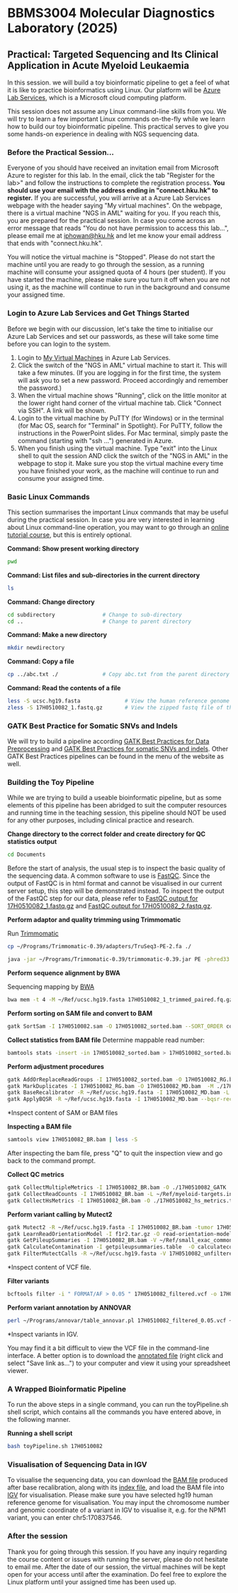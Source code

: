 # BBMS3004 Molecular Diagnostics Laboratory (2025)
## Practical: Targeted Sequencing and Its Clinical Application in Acute Myeloid Leukaemia

In this session. we will build a toy bioinformatic pipeline to get a feel of what it is like to practice bioinformatics using Linux. Our platform will be [Azure Lab Services](https://labs.azure.com/), which is a Microsoft cloud computing platform.

This session does not assume any Linux command-line skills from you. We will try to learn a few important Linux commands on-the-fly while we learn how to build our toy bioinformatic pipeline. This practical serves to give you some hands-on experience in dealing with NGS sequencing data.

### Before the Practical Session...

Everyone of you should have received an invitation email from Microsoft Azure to register for this lab. In the email, click the tab "Register for the lab>" and follow the instructions to complete the registration process. **You should use your email with the address ending in "connect.hku.hk" to register.** If you are successful, you will arrive at a Azure Lab Services webpage with the header saying "My virtual machines". On the webpage, there is a virtual machine "NGS in AML" waiting for you. If you reach this, you are prepared for the practical session. In case you come across an error message that reads "You do not have permission to access this lab...", please email me at iphowan@hku.hk and let me know your email address that ends with "connect.hku.hk".

You will notice the virtual machine is "Stopped". Please do not start the machine until you are ready to go through the session, as a running machine will consume your assigned quota of 4 hours (per student). If you have started the machine, please make sure you turn it off when you are not using it, as the machine will continue to run in the background and consume your assigned time.

### Login to Azure Lab Services and Get Things Started

Before we begin with our discussion, let's take the time to initialise our Azure Lab Services and set our passwords, as these will take some time before you can login to the system.

1. Login to [My Virtual Machines](https://labs.azure.com/virtualmachines) in Azure Lab Services.
2. Click the switch of the "NGS in AML" virtual machine to start it. This will take a few minutes. (If you are logging in for the first time, the system will ask you to set a new password. Proceed accordingly and remember the password.)
3. When the virtual machine shows "Running", click on the little monitor at the lower right hand corner of the virtual machine tab. Click "Connect via SSH". A link will be shown.
4. Login to the virtual machine by PuTTY (for Windows) or in the terminal (for Mac OS, search for "Terminal" in Spotlight). For PuTTY, follow the instructions in the PowerPoint slides. For Mac terminal, simply paste the command (starting with "ssh ...") generated in Azure.
5. When you finish using the virtual machine. Type "exit" into the Linux shell to quit the session AND click the switch of the "NGS in AML" in the webpage to stop it. Make sure you stop the virtual machine every time you have finished your work, as the machine will continue to run and consume your assigned time.

### Basic Linux Commands
This section summarises the important Linux commands that may be useful during the practical session. In case you are very interested in learning about Linux command-line operation, you may want to go through an [online tutorial course](https://rnabio.org/module-00-setup/0000/08/01/Unix/), but this is entirely optional.

**Command: Show present working directory**
```bash
pwd
```

**Command: List files and sub-directories in the current directory**
```bash
ls
```

**Command: Change directory**
```bash
cd subdirectory               # Change to sub-directory
cd ..                         # Change to parent directory
```

**Command: Make a new directory**
```bash
mkdir newdirectory
```

**Command: Copy a file**
```bash
cp ../abc.txt ./              # Copy abc.txt from the parent directory to the current directory
```

**Command: Read the contents of a file**
```bash
less -S ucsc.hg19.fasta              # View the human reference genome hg19 (in fasta format)
zless -S 17H0510082_1.fastq.gz       # View the zipped fastq file of the AML patient (in gzipped fastq format)
```

### GATK Best Practice for Somatic SNVs and Indels

We will try to build a pipeline according [GATK Best Practices for Data Preprocessing](https://gatk.broadinstitute.org/hc/en-us/articles/360035535912) and [GATK Best Practices for somatic SNVs and indels](https://gatk.broadinstitute.org/hc/en-us/articles/360035894731-Somatic-short-variant-discovery-SNVs-Indels-). Other GATK Best Practices pipelines can be found in the menu of the website as well.

### Building the Toy Pipeline

While we are trying to build a useable bioinformatic pipeline, but as some elements of this pipeline has been abridged to suit the computer resources and running time in the teaching session, this pipeline should NOT be used for any other purposes, including clinical practice and research.

**Change directory to the correct folder and create directory for QC statistics output**
```bash
cd Documents
```

Before the start of analysis, the usual step is to inspect the basic quality of the sequencing data. A common software to use is [FastQC](https://www.bioinformatics.babraham.ac.uk/projects/fastqc/). Since the output of FastQC is in html format and cannot be visualised in our current server setup, this step will be demonstrated instead. To inspect the output of the FastQC step for our data, please refer to [FastQC output for 17H0510082_1.fastq.gz](https://htmlpreview.github.io/?https://github.com/QMH-HAEM/BBMS3004_AML/blob/main/17H0510082_1_fastqc.html) and [FastQC output for 17H0510082_2.fastq.gz](https://htmlpreview.github.io/?https://github.com/QMH-HAEM/BBMS3004_AML/blob/main/17H0510082_2_fastqc.html).

**Perform adaptor and quality trimming using Trimmomatic**

Run [Trimmomatic](http://www.usadellab.org/cms/uploads/supplementary/Trimmomatic/TrimmomaticManual_V0.32.pdf)

```bash
cp ~/Programs/Trimmomatic-0.39/adapters/TruSeq3-PE-2.fa ./

java -jar ~/Programs/Trimmomatic-0.39/trimmomatic-0.39.jar PE -phred33 17H0510082_1.fastq.gz 17H0510082_2.fastq.gz 17H0510082_1_trimmed_paired.fq.gz 17H0510082_1_trimmed_unpaired.fq.gz 17H0510082_2_trimmed_paired.fq.gz 17H0510082_2_trimmed_unpaired.fq.gz ILLUMINACLIP:TruSeq3-PE-2.fa:2:30:10 LEADING:10 TRAILING:10 SLIDINGWINDOW:4:15 MINLEN:40
```

**Perform sequence alignment by BWA**

Sequencing mapping by [BWA](http://bio-bwa.sourceforge.net/)

```bash
bwa mem -t 4 -M ~/Ref/ucsc.hg19.fasta 17H0510082_1_trimmed_paired.fq.gz 17H0510082_2_trimmed_paired.fq.gz > 17H0510082.sam
```

**Perform sorting on SAM file and convert to BAM**
```bash
gatk SortSam -I 17H0510082.sam -O 17H0510082_sorted.bam --SORT_ORDER coordinate
```

**Collect statistics from BAM file**
Determine mappable read number:
```bash
bamtools stats -insert -in 17H0510082_sorted.bam > 17H0510082_sorted.bamtools.stats
```

**Perform adjustment procedures**
```bash
gatk AddOrReplaceReadGroups -I 17H0510082_sorted.bam -O 17H0510082_RG.bam --RGID SPACE --RGLB panel --RGPL ILLUMINA --RGPU unit1 --RGSM 17H0510082
gatk MarkDuplicates -I 17H0510082_RG.bam -O 17H0510082_MD.bam  -M ./17H0510082_MD.stats --CREATE_INDEX true
gatk BaseRecalibrator -R ~/Ref/ucsc.hg19.fasta -I 17H0510082_MD.bam -L ~/Ref/myeloid-targets.interval_list -ip 50 --known-sites ~/Ref/dbsnp_138.hg19.vcf --known-sites ~/Ref/Mills_and_1000G_gold_standard.indels.hg19.vcf -O 17H0510082_recal_data.table
gatk ApplyBQSR -R ~/Ref/ucsc.hg19.fasta -I 17H0510082_MD.bam --bqsr-recal-file 17H0510082_recal_data.table -O 17H0510082_BR.bam
```
*Inspect content of SAM or BAM files

**Inspecting a BAM file**
```bash
samtools view 17H0510082_BR.bam | less -S
```

After inspecting the bam file, press "Q" to quit the inspection view and go back to the command prompt.

**Collect QC metrics**
```bash
gatk CollectMultipleMetrics -I 17H0510082_BR.bam -O ./17H0510082_GATK
gatk CollectReadCounts -I 17H0510082_BR.bam -L ~/Ref/myeloid-targets.interval_list --interval-merging-rule OVERLAPPING_ONLY --format TSV -O ./17H0510082.counts.tsv
gatk CollectHsMetrics -I 17H0510082_BR.bam -O ./17H0510082_hs_metrics.txt -R ~/Ref/ucsc.hg19.fasta -BI ~/Ref/myeloid-probe-coords.interval_list -TI ~/Ref/myeloid-targets.interval_list
```

**Perform variant calling by Mutect2**
```bash
gatk Mutect2 -R ~/Ref/ucsc.hg19.fasta -I 17H0510082_BR.bam -tumor 17H0510082 -L ~/Ref/myeloid-targets.interval_list  -germline-resource ~/Ref/af-only-gnomad.myeloid.bedtools.vcf.gz --f1r2-tar-gz f1r2.tar.gz -O 17H0510082_unfiltered.vcf
gatk LearnReadOrientationModel -I f1r2.tar.gz -O read-orientation-model.tar.gz
gatk GetPileupSummaries -I 17H0510082_BR.bam -V ~/Ref/small_exac_common_myeloid.vcf.gz -L ~/Ref/small_exac_common_myeloid.vcf.gz  -O getpileupsummaries.table
gatk CalculateContamination -I getpileupsummaries.table  -O calculatecontamination.table
gatk FilterMutectCalls -R ~/Ref/ucsc.hg19.fasta -V 17H0510082_unfiltered.vcf --contamination-table calculatecontamination.table --ob-priors read-orientation-model.tar.gz -O 17H0510082_filtered.vcf
```
*Inspect content of VCF file.

**Filter variants**
```bash 
bcftools filter -i " FORMAT/AF > 0.05 " 17H0510082_filtered.vcf -o 17H0510082_filtered_0.05.vcf
```

**Perform variant annotation by ANNOVAR**
```bash
perl ~/Programs/annovar/table_annovar.pl 17H0510082_filtered_0.05.vcf ~/Programs/annovar/humandb/ -buildver hg19 -out 17H0510082_filtered_annotate -remove -protocol refGene,cosmic86,clinvar_20170905,exac03nontcga,gnomad_exome -operation g,f,f,f,f -nastring . -vcfinput
```
*Inspect variants in IGV.

You may find it a bit difficult to view the VCF file in the command-line interface. A better option is to download the [annotated file](https://github.com/QMH-HAEM/BBMS3004_AML/raw/main/17H0510082_filtered_annotate.hg19_multianno.txt) (right click and select "Save link as...") to your computer and view it using your spreadsheet viewer.

### A Wrapped Bioinformatic Pipeline

To run the above steps in a single command, you can run the toyPipeline.sh shell script, which contains all the commands you have entered above, in the following manner.

**Running a shell script**
```bash
bash toyPipeline.sh 17H0510082
```

### Visualisation of Sequencing Data in IGV

To visualise the sequencing data, you can download the [BAM file](https://github.com/QMH-HAEM/BBMS3004_AML/raw/main/17H0510082_BR.bam) produced after base recalibration, along with its [index file](https://github.com/QMH-HAEM/BBMS3004_AML/raw/main/17H0510082_BR.bai), and load the BAM file into [IGV](https://software.broadinstitute.org/software/igv/download) for visualisation. Please make sure you have selected hg19 human reference genome for visualisation. You may input the chromosome number and genomic coordinate of a variant in IGV to visualise it, e.g. for the NPM1 variant, you can enter chr5:170837546.

### After the session

Thank you for going through this session. If you have any inquiry regarding the course content or issues with running the server, please do not hesitate to email me. After the date of our session, the virtual machines will be kept open for your access until after the examination. Do feel free to explore the Linux platform until your assigned time has been used up.
